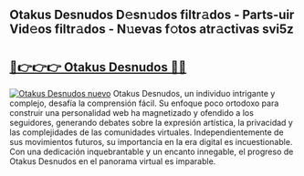 ## Otakus Desnudos D𝚎sn𝚞dos filtr𝚊dos - Parts-uir Vid𝚎os filtr𝚊dos - N𝚞evas f𝚘tos atr𝚊ctivas svi5z

# <h2><a href="http://mbbhab.tromn.icu/?c=Otakus+Desnudos">🔗👉👉👉 Otakus Desnudos 🔗🔗</a></h2>

[![Otakus Desnudos nuevo](https://i.imgur.com/pEAQMta.gif)](http://mbbhab.tromn.icu/?c=Otakus+Desnudos)
Otakus Desnudos, un individuo intrigante y complejo, desafía la comprensión fácil. Su enfoque poco ortodoxo para construir una personalidad web ha magnetizado y ofendido a los seguidores, generando debates sobre la expresión artística, la privacidad y las complejidades de las comunidades virtuales. Independientemente de sus movimientos futuros, su importancia en la era digital es incuestionable. Con una dedicación inquebrantable y un encanto innegable, el progreso de Otakus Desnudos en el panorama virtual es imparable.
